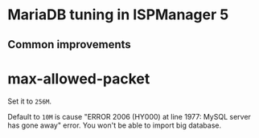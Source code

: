 # MariaDB tuning in ISPManager 5

## Common improvements

# max-allowed-packet

Set it to `256M`.

Default to `10M` is cause "ERROR 2006 (HY000) at line 1977: MySQL server has gone away" error. You won't be able to import big database.